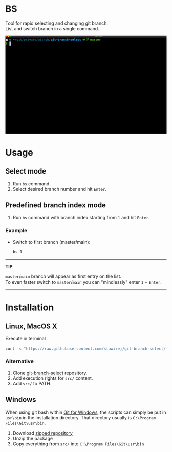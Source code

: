 # BS

Tool for rapid selecting and changing git branch.  
List and switch branch in a single command.

![](./images/bshd.gif)

# Usage

## Select mode

1. Run `bs` command.
2. Select desired branch number and hit `Enter`.

## Predefined branch index mode

1. Run `bs` command with branch index starting from `1` and hit `Enter`.

### Example

- Switch to first branch (master/main):
    ```bash
    bs 1
    ```

---
**TIP**

`master`/`main` branch will appear as first entry on the list.   
To even faster switch to `master`/`main` you can "mindlessly" enter `1` + `Enter`.

---

# Installation

## Linux, MacOS X

Execute in terminal

```bash
curl -s "https://raw.githubusercontent.com/stawirej/git-branch-select/master/install/install.sh" | bash
```

### Alternative

1. Clone [git-branch-select](https://github.com/stawirej/git-branch-select) repository.
2. Add execution rights for `src/` content.
3. Add `src/` to PATH.

## Windows

When using git bash within [Git for Windows](https://git-for-windows.github.io/), the scripts can simply be put in `usr\bin`
in the installation directory. That directory usually is `C:\Program Files\Git\usr\bin`.

1. Download [zipped repository](https://github.com/stawirej/git-branch-select/archive/refs/heads/master.zip)
2. Unzip the package
3. Copy everything from `src/` into `C:\Program Files\Git\usr\bin`

